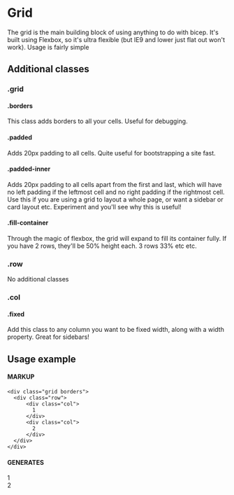 # Grid
The grid is the main building block of using anything to do with bicep. It's built using Flexbox, so it's ultra flexible (but IE9 and lower just flat out won't work). Usage is fairly simple

## Additional classes

### .grid

#### .borders
This class adds borders to all your cells. Useful for debugging.

#### .padded
Adds 20px padding to all cells. Quite useful for bootstrapping a site fast.

#### .padded-inner
Adds 20px padding to all cells apart from the first and last, which will have no left padding if the leftmost cell and no right padding if the rightmost cell. Use this if you are using a grid to layout a whole page, or want a sidebar or card layout etc. Experiment and you'll see why this is useful!

#### .fill-container
Through the magic of flexbox, the grid will expand to fill its container fully. If you have 2 rows, they'll be 50% height each. 3 rows 33% etc etc.

### .row
No additional classes

### .col

#### .fixed
Add this class to any column you want to be fixed width, along with a width property. Great for sidebars!

## Usage example
#### MARKUP
```
<div class="grid borders">
  <div class="row">
      <div class="col">
        1
      </div>
      <div class="col">
        2
      </div>
  </div>
</div>
```
#### GENERATES
<div class="example-code" style="padding-bottom: 15px;">
<div class="grid borders">
  <div class="row">
      <div class="col">
        1
      </div>
      <div class="col">
        2
      </div>
  </div>
</div>
</div>
